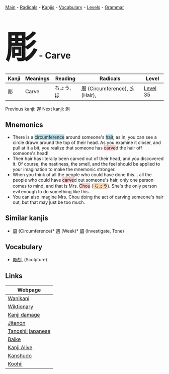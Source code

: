 <style> bigfont {font-size: 100px}</style>
[Main](../README.md) -
[Radicals](../radicals.md) -
[Kanjis](../kanjis.md) -
[Vocabulary](../vocabulary.md) -
[Levels](../levels.md) -
[Grammar](../grammar.md)
# <bigfont> 彫</bigfont> - Carve 

| Kanji | Meanings | Reading | Radicals | Level |
| --- | --- | --- | --- | --- |
| 彫 | Carve | ちょう, ほ | [周](../radicals/周.md) (Circumference), [彡](../radicals/彡.md) (Hair),  | [Level 35](../levels/wk_level35.md) |

Previous kanji: [遅](遅.md) Next kanji: [測](測.md) 

## Mnemonics
 * There is a <span style="background-color:#ADD8E6"> circumference</span> around someone's <span style="background-color:#ADD8E6"> hair</span>, as in, you can see a circle drawn around the top of their head. As you examine it closer, and pull at it a bit, you realize that someone has <span style="background-color:#ffcccb"> carve</span>d the hair off someone's head!
* Their hair has literally been carved out of their head, and you discovered it. Of course, the nastiness, the smell, and the feel should be applied to your imagination to make the mnemonic stronger.
* When you think of all the people who could have done this... all the people who could have <span style="background-color:#ffcccb"> carve</span>d out someone's hair, only one person comes to mind, and that is Mrs. <span style="background-color:#ffcccb"> Chou</span> (<span style="background-color:#fed8b1"> [ちょう](https://jisho.org/search/ちょう)</span>). She's the only person evil enough to do something like this.
* You can also imagine Mrs. Chou doing the act of carving someone's hair out, but that may just be too much.


## Similar kanjis
 * [周](周.md) (Circumference)* [週](週.md) (Week)* [調](調.md) (Investigate, Tone)


## Vocabulary
 * [彫刻](../vocabulary/彫.md), (Sculpture)



## Links 

| Webpage |
| --- |
| [Wanikani          ](https://www.wanikani.com/kanji/彫) |
| [Wiktionary        ](https://en.wiktionary.org/wiki/彫) |
| [Kanji damage      ](http://www.kanjidamage.com/kanji/search?utf8=✓&q=彫) |
| [Jitenon           ](https://jitenon.com/kanji/彫) |
| [Tanoshii japanese ](https://www.tanoshiijapanese.com/dictionary/kanji.cfm?k=彫) |
| [Baike             ](https://baike.baidu.com/item/彫) |
| [Kanji Alive       ](https://app.kanjialive.com/彫) |
| [Kanshudo          ](https://www.kanshudo.com/searchmn?q=彫) |
| [Koohii            ](https://kanji.koohii.com/study/kanji/彫) |
